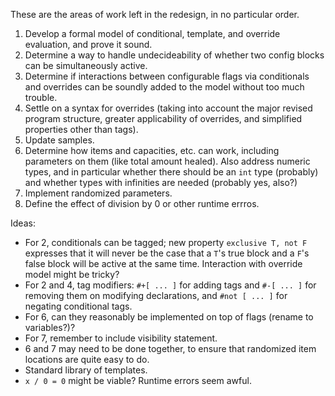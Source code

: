 These are the areas of work left in the redesign, in no particular order.

1.  Develop a formal model of conditional, template, and override evaluation,
    and prove it sound.
1.  Determine a way to handle undecideability of whether two config blocks can
    be simultaneously active.
1.  Determine if interactions between configurable flags via conditionals and
    overrides can be soundly added to the model without too much trouble.
1.  Settle on a syntax for overrides (taking into account the major revised
    program structure, greater applicability of overrides, and simplified
    properties other than tags).
1.  Update samples.
1.  Determine how items and capacities, etc. can work, including parameters on
    them (like total amount healed). Also address numeric types, and in
    particular whether there should be an `int` type (probably) and whether
    types with infinities are needed (probably yes, also?)
1.  Implement randomized parameters.
1.  Define the effect of division by 0 or other runtime errros.

Ideas:

*   For 2, conditionals can be tagged; new property `exclusive T, not F`
    expresses that it will never be the case that a `T`'s true block and a `F`'s
    false block will be active at the same time. Interaction with override model
    might be tricky?
*   For 2 and 4, tag modifiers: `#+[ ... ]` for adding tags and `#-[ ... ]` for
    removing them on modifying declarations, and `#not [ ... ]` for negating
    conditional tags.
*   For 6, can they reasonably be implemented on top of flags (rename to
    variables?)?
*   For 7, remember to include visibility statement.
*   6 and 7 may need to be done together, to ensure that randomized item
    locations are quite easy to do.
*   Standard library of templates.
*   `x / 0 = 0` might be viable? Runtime errors seem awful.
